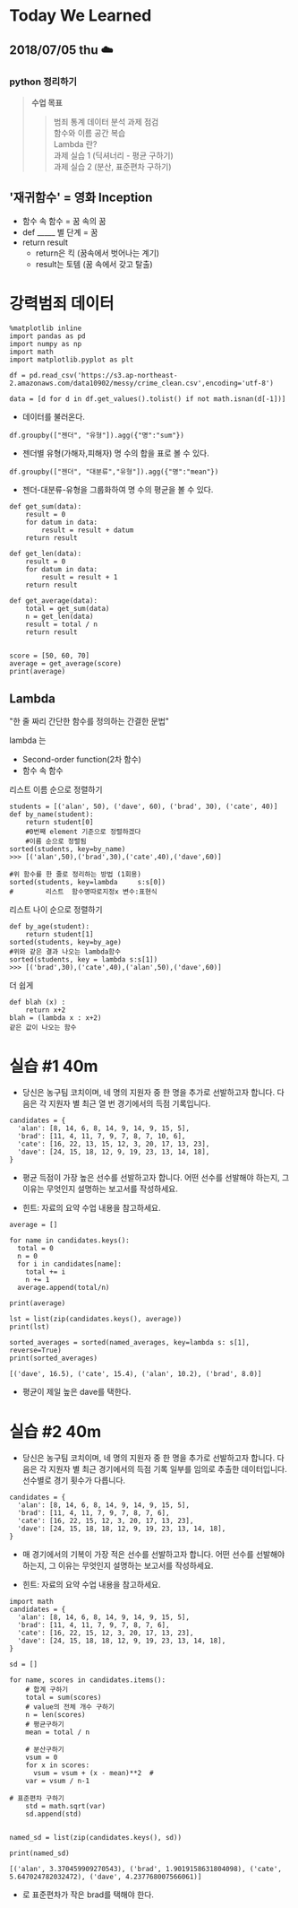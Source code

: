 # Today We Learned
## 2018/07/05 thu :cloud:
### python 정리하기


>**수업 목표**
>> 범죄 통계 데이터 분석 과제 점검  
>> 함수와 이름 공간 복습  
>> Lambda 란?  
>과제 실습 1 (딕셔너리 - 평균 구하기)  
>과제 실습 2 (분산, 표준편차 구하기)  

'재귀함수' = 영화 Inception 
- 
- 함수 속 함수 = 꿈 속의 꿈
- def _____ 별 단계 = 꿈
- return result
   - return은 킥 (꿈속에서 벗어나는 계기)
   - result는 토템 (꿈 속에서 갖고 탈출)


# 강력범죄 데이터
```
%matplotlib inline
import pandas as pd
import numpy as np
import math
import matplotlib.pyplot as plt

df = pd.read_csv('https://s3.ap-northeast-2.amazonaws.com/data10902/messy/crime_clean.csv',encoding='utf-8')

data = [d for d in df.get_values().tolist() if not math.isnan(d[-1])]
```
* 데이터를 불러온다.

```
df.groupby(["젠더", "유형"]).agg({"명":"sum"})
```
* 젠더별 유형(가해자,피해자) 명 수의 합을 표로 볼 수 있다.

```
df.groupby(["젠더", "대분류","유형"]).agg({"명":"mean"})
```
* 젠더-대분류-유형을 그룹화하여 명 수의 평균을 볼 수 있다.




```
def get_sum(data):
    result = 0
    for datum in data:
        result = result + datum
    return result

def get_len(data):
    result = 0
    for datum in data:
        result = result + 1
    return result

def get_average(data):
    total = get_sum(data)
    n = get_len(data)
    result = total / n
    return result


score = [50, 60, 70]
average = get_average(score)
print(average)
```


**Lambda**
-
"한 줄 짜리 간단한 함수를 정의하는 간결한 문법"  

lambda 는
- Second-order function(2차 함수)
- 함수 속 함수  


리스트 이름 순으로 정렬하기

    students = [('alan', 50), ('dave', 60), ('brad', 30), ('cate', 40)]
    def by_name(student):
	    return student[0] 
	    #0번째 element 기준으로 정렬하겠다
	    #이름 순으로 정렬됨
	sorted(students, key=by_name)
	>>> [('alan',50),('brad',30),('cate',40),('dave',60)]
	
	#위 함수를 한 줄로 정리하는 방법 (1회용)
	sorted(students, key=lambda     s:s[0])
	#        리스트  함수명따로지정x 변수:표현식 

리스트 나이 순으로 정렬하기

    def by_age(student):
	    return student[1]
	sorted(students, key=by_age)
	#위와 같은 결과 나오는 lambda함수
	sorted(students, key = lambda s:s[1])
	>>> [('brad',30),('cate',40),('alan',50),('dave',60)]

더 쉽게

    def blah (x) :
	    return x+2
	blah = (lambda x : x+2)
	같은 값이 나오는 함수

# 실습 #1 40m

* 당신은 농구팀 코치이며, 네 명의 지원자 중 한 명을 추가로 선발하고자 합니다. 다음은 각 지원자 별 최근 열 번 경기에서의 득점 기록입니다.
```
candidates = {
  'alan': [8, 14, 6, 8, 14, 9, 14, 9, 15, 5],
  'brad': [11, 4, 11, 7, 9, 7, 8, 7, 10, 6],
  'cate': [16, 22, 13, 15, 12, 3, 20, 17, 13, 23],
  'dave': [24, 15, 18, 12, 9, 19, 23, 13, 14, 18],
}
```
* 평균 득점이 가장 높은 선수를 선발하고자 합니다. 어떤 선수를 선발해야 하는지, 그 이유는 무엇인지 설명하는 보고서를 작성하세요.

* 힌트: 자료의 요약 수업 내용을 참고하세요.
```
average = []

for name in candidates.keys():
  total = 0
  n = 0
  for i in candidates[name]:
    total += i
    n += 1
  average.append(total/n)

print(average)

lst = list(zip(candidates.keys(), average))
print(lst)
```
```
sorted_averages = sorted(named_averages, key=lambda s: s[1], reverse=True)
print(sorted_averages)
```
```
[('dave', 16.5), ('cate', 15.4), ('alan', 10.2), ('brad', 8.0)]
```
* 평균이 제일 높은 dave를 택한다.

# 실습 #2 40m

* 당신은 농구팀 코치이며, 네 명의 지원자 중 한 명을 추가로 선발하고자 합니다. 다음은 각 지원자 별 최근 경기에서의 득점 기록 일부를 임의로 추출한 데이터입니다. 선수별로 경기 횟수가 다릅니다.
```
candidates = {
  'alan': [8, 14, 6, 8, 14, 9, 14, 9, 15, 5],
  'brad': [11, 4, 11, 7, 9, 7, 8, 7, 6],
  'cate': [16, 22, 15, 12, 3, 20, 17, 13, 23],
  'dave': [24, 15, 18, 18, 12, 9, 19, 23, 13, 14, 18],
}
```
* 매 경기에서의 기복이 가장 적은 선수를 선발하고자 합니다. 어떤 선수를 선발해야 하는지, 그 이유는 무엇인지 설명하는 보고서를 작성하세요.

* 힌트: 자료의 요약 수업 내용을 참고하세요.

```
import math
candidates = {
  'alan': [8, 14, 6, 8, 14, 9, 14, 9, 15, 5],
  'brad': [11, 4, 11, 7, 9, 7, 8, 7, 6],
  'cate': [16, 22, 15, 12, 3, 20, 17, 13, 23],
  'dave': [24, 15, 18, 18, 12, 9, 19, 23, 13, 14, 18],
}

sd = []

for name, scores in candidates.items():
    # 합계 구하기
    total = sum(scores)
    # value의 전체 개수 구하기
    n = len(scores)
    # 평균구하기
    mean = total / n
    
    # 분산구하기
    vsum = 0
    for x in scores:
      vsum = vsum + (x - mean)**2  # 
    var = vsum / n-1
    
# 표준편차 구하기
    std = math.sqrt(var)
    sd.append(std)
    
    
named_sd = list(zip(candidates.keys(), sd))
    
print(named_sd)
```
```
[('alan', 3.370459909270543), ('brad', 1.9019158631804098), ('cate', 5.647024782032472), ('dave', 4.237768007566061)]
```
* 로 표준편차가 작은 brad를 택해야 한다.
